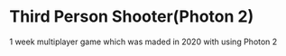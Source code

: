 # Third Person Shooter(Photon 2)
 1 week multiplayer game which was maded in 2020 with using Photon 2
